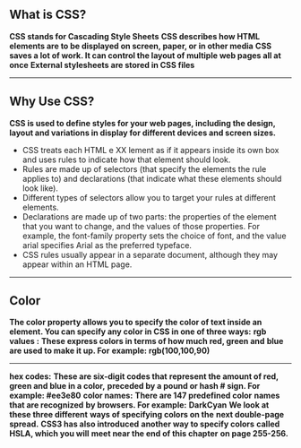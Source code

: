 ## What is CSS?
**CSS stands for Cascading Style Sheets**
**CSS describes how HTML elements are to be displayed on screen, paper, or in other media**
**CSS saves a lot of work. It can control the layout of multiple web pages all at once**
**External stylesheets are stored in CSS files**
 
***

## Why Use CSS?
**CSS is used to define styles for your web pages, including the design, layout and variations in display for different devices and screen sizes.**


* CSS treats each HTML e XX lement as if it appears inside its own box and uses rules to indicate how that element should look.
* Rules are made up of selectors (that specify the elements the rule applies to) and declarations (that indicate what these elements should look like).
* Different types of selectors allow you to target your rules at different elements.
* Declarations are made up of two parts: the properties of the element that you want to change, and the values of those properties. For example, the font-family property sets the choice of font, and the value arial specifies Arial as the preferred typeface.
* CSS rules usually appear in a separate document,
although they may appear within an HTML page.

***

## Color
**The color property allows you to specify the color of text inside an element. You can specify any color in CSS in one of three ways:**
**rgb values :**
**These express colors in terms of how much red, green and**
**blue are used to make it up. For**
**example: rgb(100,100,90)**

***

**hex codes:**
**These are six-digit codes that**
**represent the amount of red,**
**green and blue in a color,**
**preceded by a pound or hash # sign. For example: #ee3e80**
**color names:**
**There are 147 predefined color**
**names that are recognized**
**by browsers. For example:**
**DarkCyan**
**We look at these three different**
**ways of specifying colors on the**
**next double-page spread.**
**CSS3 has also introduced**
**another way to specify colors**
**called HSLA, which you will**
**meet near the end of this chapter**
**on page 255-256.**